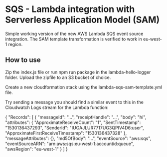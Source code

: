 # SQS - Lambda integration with Serverless Application Model (SAM)

Simple working version of the new AWS Lambda SQS event source integration. 
The SAM template transformation is verified to work in eu-west-1 region.

## How to use
Zip the index.js file or run npm run package in the lambda-hello-logger folder.
Upload the zipfile to an S3 bucket of choice.

Create a new cloudformation stack using the lambda-sqs-sam-template.yml file.

Try sending a message you should find a similar event to this in the Cloudwatch Logs stream for the Lambda function:

{
    "Records": [
        {
            "messageId": "...",
            "receiptHandle": "...",
            "body": "hi",
            "attributes": {
                "ApproximateReceiveCount": "1",
                "SentTimestamp": "1530136437293",
                "SenderId": "IUOAJLUR7717UG3QPIV4D6:user",
                "ApproximateFirstReceiveTimestamp": "1530136437328"
            },
            "messageAttributes": {},
            "md5OfBody": "...",
            "eventSource": "aws:sqs",
            "eventSourceARN": "arn:aws:sqs:eu-west-1:accountid:queue",
            "awsRegion": "eu-west-1"
        }
    ]
}
